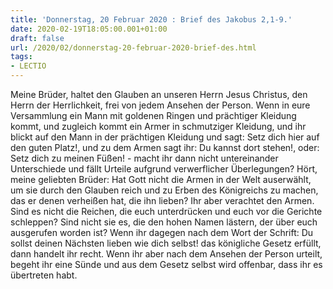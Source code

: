 ```yaml
---
title: 'Donnerstag, 20 Februar 2020 : Brief des Jakobus 2,1-9.'
date: 2020-02-19T18:05:00.001+01:00
draft: false
url: /2020/02/donnerstag-20-februar-2020-brief-des.html
tags: 
- LECTIO
---
```


Meine Brüder, haltet den Glauben an unseren Herrn Jesus Christus, den Herrn der Herrlichkeit, frei von jedem Ansehen der Person. Wenn in eure Versammlung ein Mann mit goldenen Ringen und prächtiger Kleidung kommt, und zugleich kommt ein Armer in schmutziger Kleidung, und ihr blickt auf den Mann in der prächtigen Kleidung und sagt: Setz dich hier auf den guten Platz!, und zu dem Armen sagt ihr: Du kannst dort stehen!, oder: Setz dich zu meinen Füßen! - macht ihr dann nicht untereinander Unterschiede und fällt Urteile aufgrund verwerflicher Überlegungen? Hört, meine geliebten Brüder: Hat Gott nicht die Armen in der Welt auserwählt, um sie durch den Glauben reich und zu Erben des Königreichs zu machen, das er denen verheißen hat, die ihn lieben? Ihr aber verachtet den Armen. Sind es nicht die Reichen, die euch unterdrücken und euch vor die Gerichte schleppen? Sind nicht sie es, die den hohen Namen lästern, der über euch ausgerufen worden ist? Wenn ihr dagegen nach dem Wort der Schrift: Du sollst deinen Nächsten lieben wie dich selbst! das königliche Gesetz erfüllt, dann handelt ihr recht. Wenn ihr aber nach dem Ansehen der Person urteilt, begeht ihr eine Sünde und aus dem Gesetz selbst wird offenbar, dass ihr es übertreten habt.